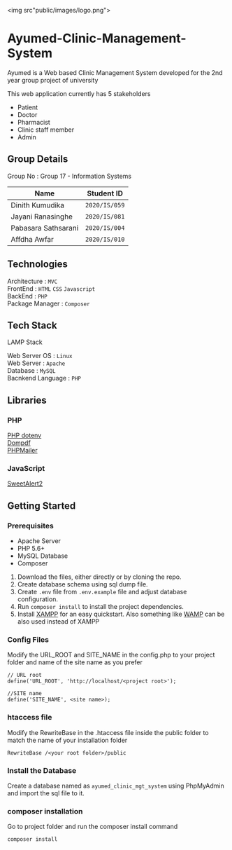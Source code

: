 <img src"public/images/logo.png">
# Ayumed-Clinic-Management-System
Ayumed is a Web based Clinic Management System developed for the 2nd year group project of university

This web application currently has 5 stakeholders

<ul>
<li>Patient</li>
<li>Doctor</li>
<li>Pharmacist</li>
<li>Clinic staff member</li>
<li>Admin</li>
</ul>

## Group Details

Group No : Group 17 - Information Systems

| Name     | Student ID      |
| ------------- | ------------- |
| Dinith Kumudika | `2020/IS/059`  |
| Jayani Ranasinghe | `2020/IS/081`  |
| Pabasara Sathsarani | `2020/IS/004`  | 
| Affdha Awfar | `2020/IS/010`  | 

## Technologies

Architecture : `MVC`\
FrontEnd : `HTML` `CSS` `Javascript`\
BackEnd : `PHP`\
Package Manager : `Composer`

## Tech Stack

LAMP Stack

Web Server OS : `Linux`\
Web Server : `Apache`\
Database : `MySQL`\
Bacnkend Language : `PHP`

## Libraries

### PHP

[PHP dotenv](https://github.com/vlucas/phpdotenv)
<br>
[Dompdf](https://github.com/dompdf/dompdf)
<br>
[PHPMailer](https://github.com/PHPMailer/PHPMailer)

### JavaScript

[SweetAlert2](https://sweetalert2.github.io/)
<br>

## Getting Started

### Prerequisites

<ul>
  <li>Apache Server</li>
  <li>PHP 5.6+</li>
  <li>MySQL Database</li>
  <li>Composer</li>
</ul>


1. Download the files, either directly or by cloning the repo.
2. Create database schema using sql dump file.
3. Create `.env` file from `.env.example` file and adjust database configuration.
2. Run `composer install` to install the project dependencies.
3. Install [XAMPP](https://www.apachefriends.org/it/index.html) for an easy quickstart. Also something like [WAMP](https://sourceforge.net/projects/wampserver/) can be also used instead of XAMPP


### Config Files

Modify the URL_ROOT and SITE_NAME in the config.php to your project folder and name of the site name as you prefer

```
// URL root
define('URL_ROOT', 'http://localhost/<project root>');

//SITE name
define('SITE_NAME', <site name>);
```
### htaccess file

Modify the RewriteBase in the .htaccess file inside the public folder to match the name of your installation folder

```
RewriteBase /<your root folder>/public
```
### Install the Database

Create a database named as `ayumed_clinic_mgt_system` using PhpMyAdmin and import the sql file to it.

### composer installation

Go to project folder and run the composer install command

```
composer install
```
